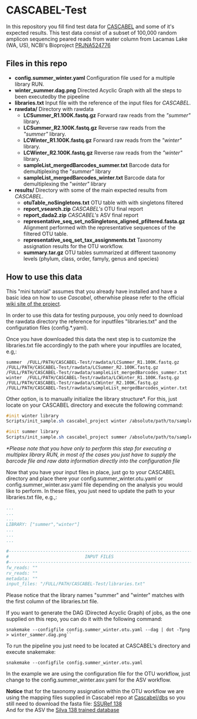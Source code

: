 # CASCABEL-Test
In this repository you fill find test data for [CASCABEL](https://github.com/AlejandroAb/CASCABEL) and some of it's expected results.
This test data consist of a subset of 100,000 random amplicon sequencing peared reads from water column from Lacamas Lake (WA, US), NCBI's Bioproject [PRJNA524776](https://www.ncbi.nlm.nih.gov/bioproject/PRJNA524776)   

## Files in this repo

- **config.summer_winter.yaml** Configuration file used for a multiple library RUN. 
- **winter_summer.dag.png** Directed Acyclic Graph with all the steps to been executedby the pipeeline 
- **libraries.txt** Input file with the reference of the input files for _CASCABEL_.
- **rawdata/** Directory with rawdata
  - **LCSummer_R1.100K.fastq.gz** Forward raw reads from the *"summer"* library.
  - **LCSummer_R2.100K.fastq.gz** Reverse raw reads from the *"summer"* library.
  - **LCWinter_R1.100K.fastq.gz** Forward raw reads from the *"winter"* library.
  - **LCWinter_R2.100K.fastq.gz** Reverse raw reads from the *"winter"* library.
  - **sampleList_mergedBarcodes_summer.txt** Barcode data for demultiplexing the "*summer"* library 
  - **sampleList_mergedBarcodes_winter.txt** Barcode data for demultiplexing the "*winter"* library
- **results/** Directory with some of the main expected results from _CASCABEL_.
  - **otuTable_noSingletons.txt** OTU table with with singletons filtered
  - **report_vsearch.zip** _CASCABEL's_ OTU final report
  - **report_dada2.zip** _CASCABEL's_ ASV final report
  - **representative_seq_set_noSingletons_aligned_pfiltered.fasta.gz** Alignment performed with the representative sequences of the filtered OTU table.
  - **representative_seq_set_tax_assignments.txt** Taxonomy assignation results for the OTU workflow. 
  - **summary.tar.gz** OTU tables summarized at different taxonomy levels (phylum, class, order, famyly, genus and species)
  
## How to use this data

This "mini tutorial" assumes that you already have installed and have a basic idea on how to use _Cascabel_, otherwhise please refer to the official [wiki site of the project](https://github.com/AlejandroAb/CASCABEL/wiki).

In order to use this data for testing purpouse, you only need to download the rawdata directory the reference for inputfiles "libraries.txt" and the configuration files (config.*.yaml).

Once you have downloaded this data the next step is to customize the libraries.txt file accordingly to the path where your inputfiles are located, e.g,:
```
summer  /FULL/PATH/CASCABEL-Test/rawdata/LCSummer_R1.100K.fastq.gz    /FULL/PATH/CASCABEL-Test/rawdata/LCSummer_R2.100K.fastq.gz    /FULL/PATH/CASCABEL-Test/rawdata/sampleList_mergedBarcodes_summer.txt
winter  /FULL/PATH/CASCABEL-Test/rawdata/LCWinter_R1.100K.fastq.gz    /FULL/PATH/CASCABEL-Test/rawdata/LCWinter_R2.100K.fastq.gz    /FULL/PATH/CASCABEL-Test/rawdata/sampleList_mergedBarcodes_winter.txt

```

Other option, is to manually initialize the library structure*. For this, just locate on your CASCABEL directory and execute the following command:
```sass
#init winter library
Scripts/init_sample.sh cascabel_project winter /absolute/path/to/sampleList_mergedBarcodes_winter.txt /absolute/path/to/LCWinter_R1.100K.fastq.gz /absolute/path/to/LCWinter_R2.100K.fastq.gz

#init summer library
Scripts/init_sample.sh cascabel_project summer /absolute/path/to/sampleList_mergedBarcodes_summer.txt /absolute/path/to/LCSummer_R1.100K.fastq.gz /absolute/path/to/LCSummer_R2.100K.fastq.gz
```
_*Please note that you have only to perform this step for executing a multiplex library RUN, in most of the cases you just have to supply the barcode file and raw data information directly into the configuration file_

Now that you have your input files in place, just go to your CASCABEL directory and place there your config.summer_winter.otu.yaml or config.summer_winter.asv.yaml file depending on the analysis you would like to perform. In these files, you just need to update the path to your libraries.txt file, e.g.,:
```yaml
...
...
...
LIBRARY: ["summer","winter"]
...
...
...

#------------------------------------------------------------------------------#
#                             INPUT FILES                                      #
#------------------------------------------------------------------------------#
fw_reads: ""
rv_reads: ""
metadata: ""
input_files: "/FULL/PATH/CASCABEL-Test/libraries.txt"

```
Please notice that the library names "summer" and "winter" matches with the first column of the libraries.txt file.

If you want to generate the DAG (Directed Acyclic Graph) of jobs, as the one supplied on this repo, you can do it with the following command:

```
snakemake --configfile config.summer_winter.otu.yaml --dag | dot -Tpng > winter_sammer.dag.png``
```
To run the pipeline you just need to be located at CASCABEL's directory and execute snakemake:
```
snakemake --configfile config.summer_winter.otu.yaml
```

In the example we are using the configuration file for the OTU workflow, just change to the config.summer_winter.asv.yaml for the ASV workflow.

**Notice** that for the taxonomy assignation within the OTU workflow we are using the mapping files supplied in Cascabel repo at [Cascabel/dbs](https://github.com/AlejandroAb/CASCABEL/tree/master/dbs) so you still need to download the fasta file: [SSURef 138](https://ftp.arb-silva.de/release_132/Exports/SILVA_132_SSURef_Nr99_tax_silva.fasta.gz)  
And for the ASV the [Silva 138 trained database](https://zenodo.org/record/3731176#.XorhSKgzZPY)
